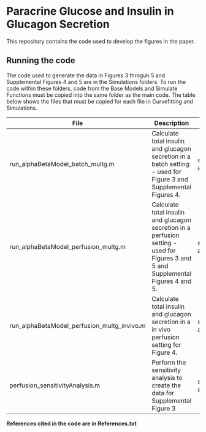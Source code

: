 # Paracrine Glucose and Insulin in Glucagon Secretion
 This repository contains the code used to develop the figures in the paper.

## Running the code
 The code used to generate the data in Figures 3 throguh 5 and Supplemental Figures 4 and 5 are in the Simulations folders. To run the code within these folders, code from the Base Models and Simulate Functions must be copied into the same folder as the main code. The table below shows the files that must be copied for each file in Curvefitting and Simulations.

|File| Description| Additional Files|
|--- | --- | --- |
|run_alphaBetaModel_batch_multg.m| Calculate total insulin and glucagon secretion in a batch setting - used for Figure 3 and Supplemental Figures 4. |simulate_alphaBetaModel_batch.m, alphaBetaModel_batch.m|
|run_alphaBetaModel_perfusion_multg.m| Calculate total insulin and glucagon secretion in a perfusion setting - used for Figures 3 and 5 and Supplemental Figures 4 and 5. | simulate_alphaBetaModel_perfusion.m, alphaBetaModel_perfusion.m|
|run_alphaBetaModel_perfusion_multg_invivo.m| Calculate total insulin and glucagon secretion in a in vivo perfusion setting for Figure 4. | simulate_alphaBetaModel_perfusion.m, alphaBetaModel_perfusion.m|
|perfusion_sensitivityAnalysis.m| Perform the sensitivity analysis to create the data for Supplemental Figure 3| simulate_alphaBetaModel_perfusion.m, alphaBetaModel_perfusion.m|


**References cited in the code are in References.txt**
